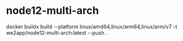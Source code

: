# node12-multi-arch

docker buildx build --platform linux/amd64,linux/arm64,linux/arm/v7 -t we2app/node12-multi-arch:latest --push .

